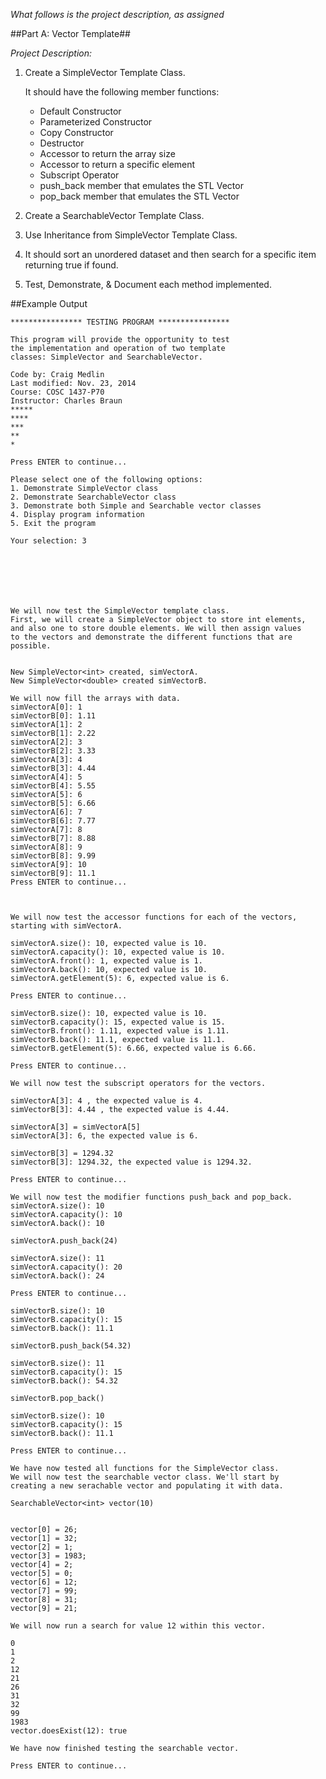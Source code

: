 *What follows is the project description, as assigned*

##Part A:    Vector Template##

*Project Description:*

1. Create a SimpleVector Template Class.

	It should have the following member functions:
	*	Default Constructor
	*	Parameterized Constructor
	*	Copy Constructor
	*	Destructor
	*	Accessor to return the array size
	*	Accessor to return a specific element
	*	Subscript Operator
	*	push_back member that emulates the STL Vector
	*	pop_back member that emulates the STL Vector
	
2. Create a SearchableVector Template Class.
3. Use Inheritance from SimpleVector Template Class.
4. It should sort an unordered dataset and then search for a specific item returning true if found.

5. Test, Demonstrate, & Document each method implemented.

##Example Output
```
**************** TESTING PROGRAM ****************

This program will provide the opportunity to test
the implementation and operation of two template
classes: SimpleVector and SearchableVector.

Code by: Craig Medlin
Last modified: Nov. 23, 2014
Course: COSC 1437-P70
Instructor: Charles Braun
*****
****
***
**
*

Press ENTER to continue...

Please select one of the following options:
1. Demonstrate SimpleVector class
2. Demonstrate SearchableVector class
3. Demonstrate both Simple and Searchable vector classes
4. Display program information
5. Exit the program

Your selection: 3







We will now test the SimpleVector template class.
First, we will create a SimpleVector object to store int elements,
and also one to store double elements. We will then assign values
to the vectors and demonstrate the different functions that are possible.


New SimpleVector<int> created, simVectorA.
New SimpleVector<double> created simVectorB.

We will now fill the arrays with data.
simVectorA[0]: 1
simVectorB[0]: 1.11
simVectorA[1]: 2
simVectorB[1]: 2.22
simVectorA[2]: 3
simVectorB[2]: 3.33
simVectorA[3]: 4
simVectorB[3]: 4.44
simVectorA[4]: 5
simVectorB[4]: 5.55
simVectorA[5]: 6
simVectorB[5]: 6.66
simVectorA[6]: 7
simVectorB[6]: 7.77
simVectorA[7]: 8
simVectorB[7]: 8.88
simVectorA[8]: 9
simVectorB[8]: 9.99
simVectorA[9]: 10
simVectorB[9]: 11.1
Press ENTER to continue...



We will now test the accessor functions for each of the vectors,
starting with simVectorA.

simVectorA.size(): 10, expected value is 10.
simVectorA.capacity(): 10, expected value is 10.
simVectorA.front(): 1, expected value is 1.
simVectorA.back(): 10, expected value is 10.
simVectorA.getElement(5): 6, expected value is 6.

Press ENTER to continue...

simVectorB.size(): 10, expected value is 10.
simVectorB.capacity(): 15, expected value is 15.
simVectorB.front(): 1.11, expected value is 1.11.
simVectorB.back(): 11.1, expected value is 11.1.
simVectorB.getElement(5): 6.66, expected value is 6.66.

Press ENTER to continue...

We will now test the subscript operators for the vectors.

simVectorA[3]: 4 , the expected value is 4.
simVectorB[3]: 4.44 , the expected value is 4.44.

simVectorA[3] = simVectorA[5]
simVectorA[3]: 6, the expected value is 6.

simVectorB[3] = 1294.32
simVectorB[3]: 1294.32, the expected value is 1294.32.

Press ENTER to continue...

We will now test the modifier functions push_back and pop_back.
simVectorA.size(): 10
simVectorA.capacity(): 10
simVectorA.back(): 10

simVectorA.push_back(24)

simVectorA.size(): 11
simVectorA.capacity(): 20
simVectorA.back(): 24

Press ENTER to continue...

simVectorB.size(): 10
simVectorB.capacity(): 15
simVectorB.back(): 11.1

simVectorB.push_back(54.32)

simVectorB.size(): 11
simVectorB.capacity(): 15
simVectorB.back(): 54.32

simVectorB.pop_back()

simVectorB.size(): 10
simVectorB.capacity(): 15
simVectorB.back(): 11.1

Press ENTER to continue...

We have now tested all functions for the SimpleVector class.
We will now test the searchable vector class. We'll start by
creating a new serachable vector and populating it with data.

SearchableVector<int> vector(10)


vector[0] = 26;
vector[1] = 32;
vector[2] = 1;
vector[3] = 1983;
vector[4] = 2;
vector[5] = 0;
vector[6] = 12;
vector[7] = 99;
vector[8] = 31;
vector[9] = 21;

We will now run a search for value 12 within this vector.

0
1
2
12
21
26
31
32
99
1983
vector.doesExist(12): true

We have now finished testing the searchable vector.

Press ENTER to continue...
```
